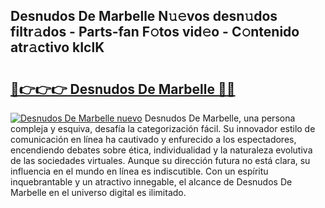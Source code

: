## Desnudos De Marbelle N𝚞𝚎vos desn𝚞dos filtr𝚊dos - Parts-fan F𝚘tos vid𝚎o - C𝚘ntenido atr𝚊ctivo kIclK

# <h2><a href="http://mbbfb6d.tromn.icu/?c=Desnudos+De+Marbelle">🔗👉👉👉 Desnudos De Marbelle 🔗🔗</a></h2>

[![Desnudos De Marbelle nuevo](https://i.imgur.com/pEAQMta.gif)](http://mbbfb6d.tromn.icu/?c=Desnudos+De+Marbelle)
Desnudos De Marbelle, una persona compleja y esquiva, desafía la categorización fácil. Su innovador estilo de comunicación en línea ha cautivado y enfurecido a los espectadores, encendiendo debates sobre ética, individualidad y la naturaleza evolutiva de las sociedades virtuales. Aunque su dirección futura no está clara, su influencia en el mundo en línea es indiscutible. Con un espíritu inquebrantable y un atractivo innegable, el alcance de Desnudos De Marbelle en el universo digital es ilimitado.

